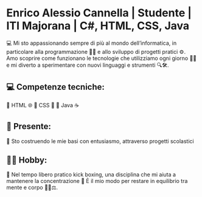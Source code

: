 #  Enrico Alessio Cannella | Studente | ITI Majorana | C#, HTML, CSS, Java

💻 Mi sto appassionando sempre di più al mondo dell’informatica, in particolare alla programmazione 🧑‍💻 e allo sviluppo di progetti pratici ⚙️.
Amo scoprire come funzionano le tecnologie che utilizziamo ogni giorno 📱💡 e mi diverto a sperimentare con nuovi linguaggi e strumenti 🔍🛠️.

## 💻 Competenze tecniche:
🔹 HTML 🌐
🔹 CSS 🎨
🔹 Java ☕

## 🔭 Presente:
🚀 Sto costruendo le mie basi con entusiasmo, attraverso progetti scolastici 

## 🏋🏻 Hobby:
🥊 Nel tempo libero pratico kick boxing, una disciplina che mi aiuta a mantenere la concentrazione 🎯
È il mio modo per restare in equilibrio tra mente e corpo 🧘‍♂️⚖️.





<!--
**Enrico-Alessio-Cannella/Enrico-Alessio-Cannella** is a ✨ _special_ ✨ repository because its `README.md` (this file) appears on your GitHub profile.

Here are some ideas to get you started:

- 🔭 I’m currently working on ...
- 🌱 I’m currently learning ...
- 👯 I’m looking to collaborate on ...
- 🤔 I’m looking for help with ...
- 💬 Ask me about ...
- 📫 How to reach me: ...
- 😄 Pronouns: ...
- ⚡ Fun fact: ...
-->
